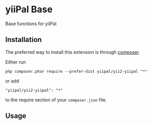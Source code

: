 yiiPal Base
==========
Base functions for yiiPal

Installation
------------

The preferred way to install this extension is through [composer](http://getcomposer.org/download/).

Either run

```
php composer.phar require --prefer-dist yiipal/yii2-yiipal "*"
```

or add

```
"yiipal/yii2-yiipal": "*"
```

to the require section of your `composer.json` file.


Usage
-----